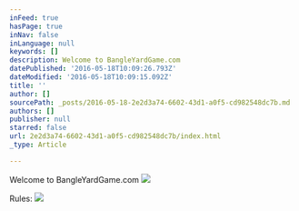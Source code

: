 ```yaml
---
inFeed: true
hasPage: true
inNav: false
inLanguage: null
keywords: []
description: Welcome to BangleYardGame.com
datePublished: '2016-05-18T10:09:26.793Z'
dateModified: '2016-05-18T10:09:15.092Z'
title: ''
author: []
sourcePath: _posts/2016-05-18-2e2d3a74-6602-43d1-a0f5-cd982548dc7b.md
authors: []
publisher: null
starred: false
url: 2e2d3a74-6602-43d1-a0f5-cd982548dc7b/index.html
_type: Article

---
```

Welcome to BangleYardGame.com
![](https://the-grid-user-content.s3-us-west-2.amazonaws.com/72accc11-4c10-4825-9d79-4387eeaf6492.gif)

Rules:
![](https://the-grid-user-content.s3-us-west-2.amazonaws.com/8b15f1ec-98ff-462b-9495-e1207edc0544.gif)